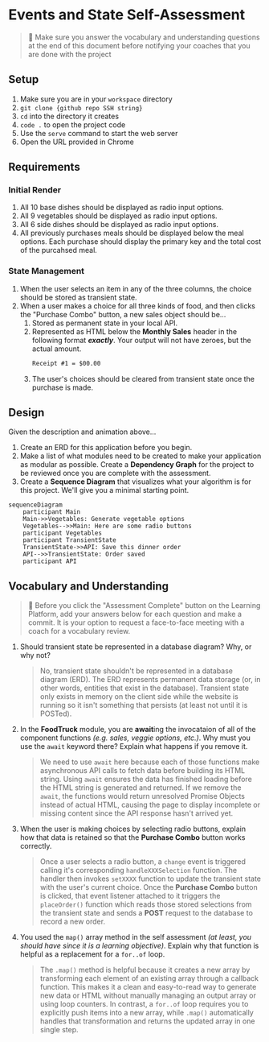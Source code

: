 # Events and State Self-Assessment

> 🧨 Make sure you answer the vocabulary and understanding questions at the end of this document before notifying your coaches that you are done with the project

## Setup

1. Make sure you are in your `workspace` directory
1. `git clone {github repo SSH string}`
1. `cd` into the directory it creates
1. `code .` to open the project code
1. Use the `serve` command to start the web server
1. Open the URL provided in Chrome

## Requirements

### Initial Render

1. All 10 base dishes should be displayed as radio input options.
1. All 9 vegetables should be displayed as radio input options.
1. All 6 side dishes should be displayed as radio input options.
1. All previously purchases meals should be displayed below the meal options. Each purchase should display the primary key and the total cost of the purcahsed meal.

### State Management

1. When the user selects an item in any of the three columns, the choice should be stored as transient state.
1. When a user makes a choice for all three kinds of food, and then clicks the "Purchase Combo" button, a new sales object should be...
    1. Stored as permanent state in your local API.
    1. Represented as HTML below the **Monthly Sales** header in the following format **_exactly_**. Your output will not have zeroes, but the actual amount.
        ```html
        Receipt #1 = $00.00
        ```
   1. The user's choices should be cleared from transient state once the purchase is made.

## Design

Given the description and animation above...

1. Create an ERD for this application before you begin.
1. Make a list of what modules need to be created to make your application as modular as possible. Create a **Dependency Graph** for the project to be reviewed once you are complete with the assessment.
1. Create a **Sequence Diagram** that visualizes what your algorithm is for this project. We'll give you a minimal starting point.

```mermaid
sequenceDiagram
    participant Main
    Main->>Vegetables: Generate vegetable options
    Vegetables-->>Main: Here are some radio buttons
    participant Vegetables
    participant TransientState
    TransientState->>API: Save this dinner order
    API-->>TransientState: Order saved
    participant API
```

## Vocabulary and Understanding

> 🧨 Before you click the "Assessment Complete" button on the Learning Platform, add your answers below for each question and make a commit. It is your option to request a face-to-face meeting with a coach for a vocabulary review.

1. Should transient state be represented in a database diagram? Why, or why not?
   > No, transient state shouldn't be represented in a database diagram (ERD). The ERD represents permanent data storage (or, in other words, entities that exist in the database). Transient state only exists in memory on the client side while the website is running so it isn't something that persists (at least not until it is POSTed).
2. In the **FoodTruck** module, you are **await**ing the invocataion of all of the component functions _(e.g. sales, veggie options, etc.)_. Why must you use the `await` keyword there? Explain what happens if you remove it.
   > We need to use `await` here because each of those functions make asynchronous API calls to fetch data before building its HTML string. Using `await` ensures the data has finished loading before the HTML string is generated and returned. If we remove the `await`, the functions would return unresolved Promise Objects instead of actual HTML, causing the page to display incomplete or missing content since the API response hasn't arrived yet.
3. When the user is making choices by selecting radio buttons, explain how that data is retained so that the **Purchase Combo** button works correctly.
   > Once a user selects a radio button, a `change` event is triggered calling it's corresponding `handleXXXSelection` function. The handler then invokes `setXXXX` function to update the transient state with the user's current choice. Once the **Purchase Combo** button is clicked, that event listener attached to it triggers the `placeOrder()` function which reads those stored selections from the transient state and sends a **POST** request to the database to record a new order.
4. You used the `map()` array method in the self assessment _(at least, you should have since it is a learning objective)_. Explain why that function is helpful as a replacement for a `for..of` loop.
   > The `.map()` method is helpful because it creates a new array by transforming each element of an existing array through a callback function. This makes it a clean and easy-to-read way to generate new data or HTML without manually managing an output array or using loop counters. In contrast, a `for..of` loop requires you to explicitly push items into a new array, while `.map()` automatically handles that transformation and returns the updated array in one single step.